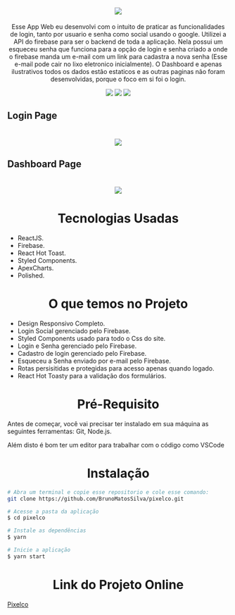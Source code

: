 <h1 align="center">
<img src="https://user-images.githubusercontent.com/69808542/167858420-65db1bbd-5d7b-48de-8b63-773901baec15.png" />
</h1>
<p align="center">Esse App Web eu desenvolvi com o intuito de praticar as funcionalidades de login, tanto por usuario e senha como social usando o google. Utilizei a API do firebase para ser o backend de toda a aplicação. Nela possui um esqueceu senha que funciona para a opção de login e senha criado a onde o firebase manda um e-mail com um link para cadastra a nova senha (Esse e-mail pode cair no lixo eletronico inicialmente). O Dashboard e apenas ilustrativos todos os dados estão estaticos e as outras paginas não foram desenvolvidas, porque o foco em si foi o login. </p>

<div align="center"><img src="https://img.shields.io/github/issues/BrunoMatosSilva/pixelco" />
<img src="https://img.shields.io/github/forks/BrunoMatosSilva/pixelco" />
<img src="https://img.shields.io/github/stars/BrunoMatosSilva/pixelco" /></div>

## Login Page

<h1 align="center">
<img src="https://user-images.githubusercontent.com/69808542/167860473-2057c961-ea50-4049-bb57-cc232f5e52dd.png" />
</h1>

## Dashboard Page

<h1 align="center">
<img src="https://user-images.githubusercontent.com/69808542/167860708-44843927-ca10-4e9b-a9f0-a179e58e8bd8.png" />
</h1>

<h1 align="center">Tecnologias Usadas</h1>
<ul>
<li>ReactJS.</li>
<li>Firebase.</li>
<li>React Hot Toast.</li>
<li>Styled Components.</li>
<li>ApexCharts.</li>
<li>Polished.</li>
</ul>

<h1 align="center">O que temos no Projeto</h1>
<ul>
<li> Design Responsivo Completo.</li>
<li> Login Social gerenciado pelo Firebase.</li>
<li> Styled Components usado para todo o Css do site.</li>
<li> Login e Senha gerenciado pelo Firebase.</li>
<li> Cadastro de login gerenciado pelo Firebase.</li>
<li> Esqueceu a Senha enviado por e-mail pelo Firebase.</li>
<li> Rotas persisitidas e protegidas para acesso apenas quando logado.</li>
<li> React Hot Toasty para a validação dos formulários.</li>
</ul>

<h1 align="center">Pré-Requisito</h1>

<p>Antes de começar, você vai precisar ter instalado em sua máquina as seguintes ferramentas:
Git, Node.js.</p>
<p>Além disto é bom ter um editor para trabalhar com o código como VSCode</p>

<h1 align="center">Instalação</h1>

```bash
# Abra um terminal e copie esse repositorio e cole esse comando:
git clone https://github.com/BrunoMatosSilva/pixelco.git 
```

```bash
# Acesse a pasta da aplicação
$ cd pixelco

# Instale as dependências
$ yarn

# Inicie a aplicação
$ yarn start
```

<h1 align="center">Link do Projeto Online</h1>

[Pixelco](https://pixelco.vercel.app/)
